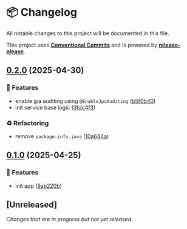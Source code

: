# 📦 Changelog

All notable changes to this project will be documented in this file.

This project uses **[Conventional Commits](https://www.conventionalcommits.org/)** and is powered by **[release-please](https://github.com/googleapis/release-please)**.

## [0.2.0](https://github.com/evidentry/evidentry-server/compare/v0.1.0...v0.2.0) (2025-04-30)


### 🚀 Features

* enable jpa auditing using `@EnableJpaAuditing` ([b5f0b40](https://github.com/evidentry/evidentry-server/commit/b5f0b40a00bdebae992e5ef203d3a847da3d2822))
* init service base logic ([3fdc4f3](https://github.com/evidentry/evidentry-server/commit/3fdc4f395986cc4becca6f5edbecfd6c1511ad27))


### ♻️ Refactoring

* remove `package-info.java` ([10a644a](https://github.com/evidentry/evidentry-server/commit/10a644a0bc3a0db0612bb88d4ff510b13eb8984d))

## [0.1.0](https://github.com/evidentry/evidentry-server/compare/v0.0.1-SNAPSHOT...v0.1.0) (2025-04-25)


### 🚀 Features

* init app ([9ab220b](https://github.com/evidentry/evidentry-server/commit/9ab220bfb4615d802be68c48229beb7db0bb0b27))

## [Unreleased]

_Changes that are in progress but not yet released._

<!-- RELEASE PLEASE INSERT CHANGELOG HERE -->
